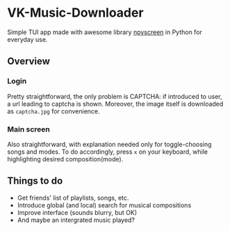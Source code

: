 # VK-Music-Downloader
Simple TUI app made with awesome library [npyscreen](http://npyscreen.readthedocs.io/introduction.html) in Python for everyday use.
## Overview
### Login
Pretty straightforward, the only problem is CAPTCHA: if introduced to user, a url leading to captcha is shown. Moreover, the image itself is downloaded as `captcha.jpg` for convenience.
### Main screen
Also straightforward, with explanation needed only for toggle-choosing songs and modes. To do accordingly, press `x` on your keyboard, while highlighting desired composition(mode).
## Things to do
- Get friends' list of playlists, songs, etc.
- Introduce global (and local) search for musical compositions
- Improve interface (sounds blurry, but OK)
- And maybe an intergrated music played?
